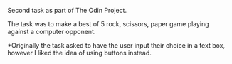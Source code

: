 Second task as part of The Odin Project.

The task was to make a best of 5 rock, scissors, paper game playing against a computer opponent.

*Originally the task asked to have the user input their choice in a text box, however I liked the idea of using buttons instead.
